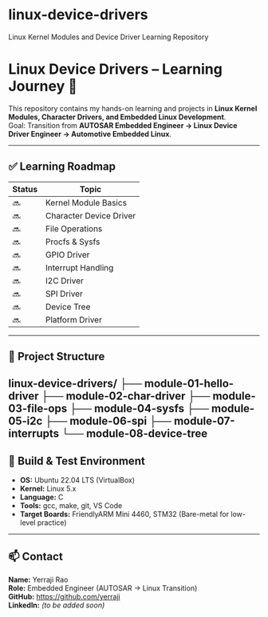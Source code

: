# linux-device-drivers
Linux Kernel Modules and Device Driver Learning Repository
# Linux Device Drivers – Learning Journey 🚀

This repository contains my hands-on learning and projects in **Linux Kernel Modules, Character Drivers, and Embedded Linux Development**.  
Goal: Transition from **AUTOSAR Embedded Engineer → Linux Device Driver Engineer → Automotive Embedded Linux**.

---

## ✅ Learning Roadmap
| Status | Topic |
|--------|--------|
| 🔜 | Kernel Module Basics |
| 🔜 | Character Device Driver |
| 🔜 | File Operations |
| 🔜 | Procfs & Sysfs |
| 🔜 | GPIO Driver |
| 🔜 | Interrupt Handling |
| 🔜 | I2C Driver |
| 🔜 | SPI Driver |
| 🔜 | Device Tree |
| 🔜 | Platform Driver |

---

## 📂 Project Structure
linux-device-drivers/
├── module-01-hello-driver
├── module-02-char-driver
├── module-03-file-ops
├── module-04-sysfs
├── module-05-i2c
├── module-06-spi
├── module-07-interrupts
└── module-08-device-tree
---

## 🔧 Build & Test Environment
- **OS:** Ubuntu 22.04 LTS (VirtualBox)
- **Kernel:** Linux 5.x
- **Language:** C
- **Tools:** gcc, make, git, VS Code
- **Target Boards:** FriendlyARM Mini 4460, STM32 (Bare-metal for low-level practice)

---

## 📫 Contact
**Name:** Yerraji Rao  
**Role:** Embedded Engineer (AUTOSAR → Linux Transition)  
**GitHub:** https://github.com/yerraji  
**LinkedIn:** *(to be added soon)*  
